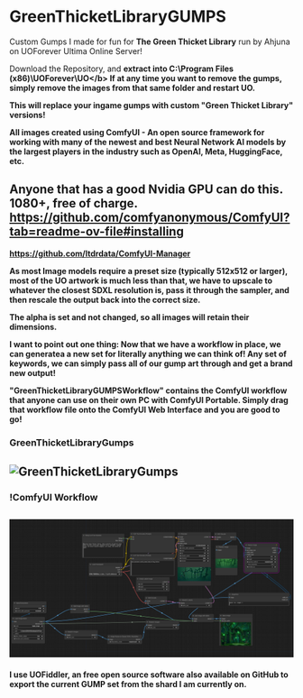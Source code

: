 # GreenThicketLibraryGUMPS
Custom Gumps I made for fun for <b>The Green Thicket Library</b> run by Ahjuna on UOForever Ultima Online Server!

Download the Repository, and <b>extract into C:\Program Files (x86)\UOForever\UO\</b>
If at any time you want to remove the gumps, simply remove the images from that same folder and restart UO.

This will replace your ingame gumps with custom "Green Thicket Library" versions!

All images created using <b>ComfyUI</b> - An open source framework for working
with many of the newest and best Neural Network AI models by the largest
players in the industry such as OpenAI, Meta, HuggingFace, etc. 

Anyone that has a good Nvidia GPU can do this. 1080+, free of charge.
https://github.com/comfyanonymous/ComfyUI?tab=readme-ov-file#installing
---
https://github.com/ltdrdata/ComfyUI-Manager

As most Image models require a preset size (typically 512x512 or larger), 
most of the UO artwork is much less than that, we have to upscale
to whatever the closest SDXL resolution is, pass it through the
sampler, and then rescale the output back into the correct size.

The alpha is set and not changed, so all images will retain their dimensions.

I want to point out one thing: Now that we have a workflow in place, 
we can generatea a new set for literally anything we can think of!
Any set of keywords, we can simply pass all of our gump art through 
and get a brand new output! 

"GreenThicketLibraryGUMPSWorkflow" contains the ComfyUI workflow that
anyone can use on their own PC with ComfyUI Portable. Simply
drag that workflow file onto the ComfyUI Web Interface and 
you are good to go! 

### **GreenThicketLibraryGumps**

![GreenThicketLibraryGumps](ingamescreenshot.png)
---

### **!ComfyUI Workflow**
![ComfyUI Workflow](comfyuiworkflow.png)
---

I use UOFiddler, an free open source software also available on GitHub
to export the current GUMP set from the shard I am currently on.


